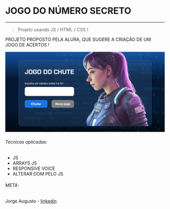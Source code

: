 # JOGO DO NÚMERO SECRETO
---
> Projeto usando JS / HTML / CSS !

   PROJETO PROPOSTO PELA ALURA, QUE SUGERE A CRIAÇÃO DE UM JOGO DE ACERTOS !

   
   
   ![](./img/capa.jpg)

   ###### Técnicas aplicadas:

   - JS
   - ARRAYS JS
   - RESPONSIVE VOICE
   - ALTERAR DOM PELO JS

   ###### META:

   Jorge Augusto - [linkedin](https://www.linkedin.com/in/jorgeaugusto88/)

   

